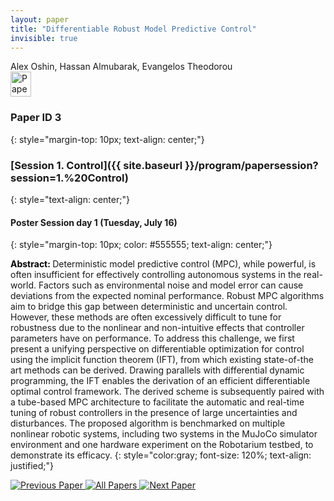 ```yaml
---
layout: paper
title: "Differentiable Robust Model Predictive Control"
invisible: true
---
```

<div class="paper-authors">
<div class="paper-author-box">
    <div class="paper-author-name">Alex Oshin, Hassan Almubarak, Evangelos Theodorou</div>
    <div class="paper-author-uni"></div>
</div>

</div><div class="paper-pdf">
                <div> <a href="https://www.roboticsproceedings.org/rss20/p003.pdf"><img src="{{ site.baseurl }}/images/paper_link.png" alt="Paper Website" width = "33"  height = "40"/></a> </div>
                </div>

### Paper ID 3
{: style="margin-top: 10px; text-align: center;"}

### [Session 1. Control]({{ site.baseurl }}/program/papersession?session=1.%20Control)
{: style="text-align: center;"}

#### Poster Session day 1 (Tuesday, July 16)
{: style="margin-top: 10px; color: #555555; text-align: center;"}

<b style="color: black;">Abstract: </b>Deterministic model predictive control (MPC), while powerful, is often insufficient for effectively controlling autonomous systems in the real-world. Factors such as environmental noise and model error can cause deviations from the expected nominal performance. Robust MPC algorithms aim to bridge this gap between deterministic and uncertain control. However, these methods are often excessively difficult to tune for robustness due to the nonlinear and non-intuitive effects that controller parameters have on performance. To address this challenge, we first present a unifying perspective on differentiable optimization for control using the implicit function theorem (IFT), from which existing state-of-the art methods can be derived. Drawing parallels with differential dynamic programming, the IFT enables the derivation of an efficient differentiable optimal control framework. The derived scheme is subsequently paired with a tube-based MPC architecture to facilitate the automatic and real-time tuning of robust controllers in the presence of large uncertainties and disturbances. The proposed algorithm is benchmarked on multiple nonlinear robotic systems, including two systems in the MuJoCo simulator environment and one hardware experiment on the Robotarium testbed, to demonstrate its efficacy.
{: style="color:gray; font-size: 120%; text-align: justified;"}


<div class="paper-menu">
<a href="{{ site.baseurl }}/program/papers/002/"> <img src="{{ site.baseurl }}/images/previous_paper_icon.png" alt="Previous Paper" title="Previous Paper"/> </a>
<a href="{{ site.baseurl }}/program/papers"><img src="{{ site.baseurl }}/images/overview_icon.png" alt="All Papers" title="All Papers"/> </a>
<a href="{{ site.baseurl }}/program/papers/004/"> <img src="{{ site.baseurl }}/images/next_paper_icon.png" alt="Next Paper" title="Next Paper"/> </a>

</div>

